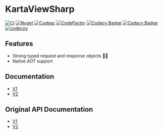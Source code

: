 # KartaViewSharp
[![CI](https://github.com/archanox/KartaViewSharp/actions/workflows/dotnet.yml/badge.svg)](https://github.com/archanox/KartaViewSharp/actions/workflows/dotnet.yml)
[![Nuget](https://img.shields.io/nuget/v/KartaViewSharp "nuget")](https://www.nuget.org/packages/KartaViewSharp)
[![Codeac](https://static.codeac.io/badges/2-731878751.svg "Codeac")](https://app.codeac.io/github/archanox/KartaViewSharp)
[![CodeFactor](https://www.codefactor.io/repository/github/archanox/kartaviewsharp/badge)](https://www.codefactor.io/repository/github/archanox/kartaviewsharp)
[![Codacy Badge](https://app.codacy.com/project/badge/Grade/10e99a5d3d264be5b1ff6ea46609d006)](https://app.codacy.com/gh/archanox/KartaViewSharp/dashboard?utm_source=gh&utm_medium=referral&utm_content=&utm_campaign=Badge_grade)
[![Codacy Badge](https://app.codacy.com/project/badge/Coverage/10e99a5d3d264be5b1ff6ea46609d006)](https://app.codacy.com/gh/archanox/KartaViewSharp/dashboard?utm_source=gh&utm_medium=referral&utm_content=&utm_campaign=Badge_coverage)
[![codecov](https://codecov.io/gh/archanox/KartaViewSharp/graph/badge.svg?token=34FFXQTOKQ)](https://codecov.io/gh/archanox/KartaViewSharp)

## Features
- Strong typed request and response objects 💪🏻
- Native AOT support

## Documentation
- [V1](https://archanox.github.io/KartaViewSharp/api/KartaViewSharp.V1.Client.html)
- [V2](https://archanox.github.io/KartaViewSharp/api/KartaViewSharp.V2.Client.html)

## Original API Documentation
- [V1](https://api.openstreetcam.org/api/doc.html)
- [V2](http://doc.kartaview.org/)
